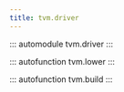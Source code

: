```yaml
---
title: tvm.driver
---
```


::: automodule
tvm.driver
:::

::: autofunction
tvm.lower
:::

::: autofunction
tvm.build
:::
